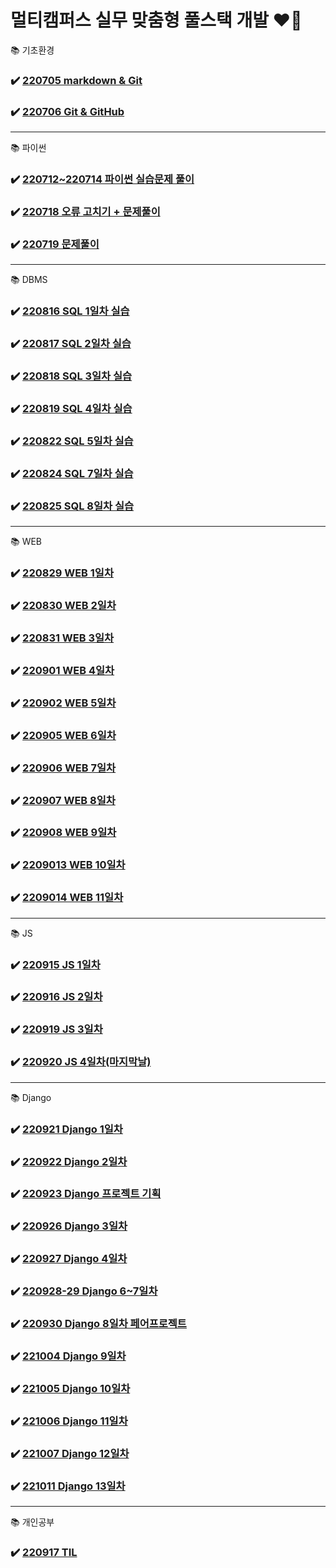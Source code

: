 # 멀티캠퍼스 실무 맞춤형 풀스택 개발 ❤️‍🔥

📚 기초환경

### ✔️ [220705 markdown & Git](https://github.com/yangu1455/TIL/tree/master/220705%20markdown%20%26%20git)

### ✔️ [220706 Git & GitHub](https://github.com/yangu1455/TIL/tree/master/220706%20git%20%26%20github)

---

📚 파이썬

### ✔️ [220712~220714 파이썬 실습문제 풀이](https://github.com/yangu1455/TIL/tree/master/220712~220714%20%ED%8C%8C%EC%9D%B4%EC%8D%AC%20%EC%8B%A4%EC%8A%B5%EB%AC%B8%EC%A0%9C%20%ED%92%80%EC%9D%B4)

### ✔️ [220718 오류 고치기 + 문제풀이](https://github.com/yangu1455/TIL/tree/master/220718%20%EC%98%A4%EB%A5%98%20%EA%B3%A0%EC%B9%98%EA%B8%B0%20%2B%20%EB%AC%B8%EC%A0%9C%ED%92%80%EC%9D%B4)

### ✔️ [220719 문제풀이](https://github.com/yangu1455/TIL/tree/master/220719%20%EB%AC%B8%EC%A0%9C%ED%92%80%EC%9D%B4)

---

📚 DBMS

### ✔️ [220816 SQL 1일차 실습](https://github.com/yangu1455/TIL/tree/master/220816%20SQL%201%EC%9D%BC%EC%B0%A8%20%EC%8B%A4%EC%8A%B5)

### ✔️ [220817 SQL 2일차 실습](https://github.com/yangu1455/TIL/tree/master/220817%20SQL%202%EC%9D%BC%EC%B0%A8%20%EC%8B%A4%EC%8A%B5)

### ✔️ [220818 SQL 3일차 실습](https://github.com/yangu1455/TIL/tree/master/220818%20SQL%203%EC%9D%BC%EC%B0%A8%20%EC%8B%A4%EC%8A%B5)

### ✔️ [220819 SQL 4일차 실습](https://github.com/yangu1455/TIL/tree/master/220819%20SQL%204%EC%9D%BC%EC%B0%A8%20%EC%8B%A4%EC%8A%B5)

### ✔️ [220822 SQL 5일차 실습](https://github.com/yangu1455/TIL/tree/master/220822%20SQL%205%EC%9D%BC%EC%B0%A8%20%EC%8B%A4%EC%8A%B5)

### ✔️ [220824 SQL 7일차 실습](https://github.com/yangu1455/TIL/tree/master/220824%20SQL%207%EC%9D%BC%EC%B0%A8%20%EC%8B%A4%EC%8A%B5)

### ✔️ [220825 SQL 8일차 실습](https://github.com/yangu1455/TIL/tree/master/220825%20SQL%208%EC%9D%BC%EC%B0%A8%20%EC%8B%A4%EC%8A%B5)

---

📚 WEB

### ✔️ [220829 WEB 1일차](https://github.com/yangu1455/TIL/tree/master/220829%20WEB%201%EC%9D%BC%EC%B0%A8)

### ✔️ [220830 WEB 2일차](https://github.com/yangu1455/TIL/tree/master/220830%20WEB%202%EC%9D%BC%EC%B0%A8)

### ✔️ [220831 WEB 3일차](https://github.com/yangu1455/TIL/tree/master/220831%20WEB%203%EC%9D%BC%EC%B0%A8)

### ✔️ [220901 WEB 4일차](https://github.com/yangu1455/TIL/tree/master/220901%20WEB%204%EC%9D%BC%EC%B0%A8)

### ✔️ [220902 WEB 5일차](https://github.com/yangu1455/TIL/tree/master/220902%20WEB%205%EC%9D%BC%EC%B0%A8)

### ✔️ [220905 WEB 6일차](https://github.com/yangu1455/TIL/tree/master/220905%20WEB%206%EC%9D%BC%EC%B0%A8)

### ✔️ [220906 WEB 7일차](https://github.com/yangu1455/TIL/tree/master/220906%20WEB%207%EC%9D%BC%EC%B0%A8)

### ✔️ [220907 WEB 8일차](https://github.com/yangu1455/TIL/tree/master/220907%20WEB%208%EC%9D%BC%EC%B0%A8)

### ✔️ [220908 WEB 9일차](https://github.com/yangu1455/TIL/tree/master/220908%20WEB%209%EC%9D%BC%EC%B0%A8)

### ✔️ [2209013 WEB 10일차](https://github.com/yangu1455/TIL/tree/master/220913%20WEB%2010%EC%9D%BC%EC%B0%A8)

### ✔️ [2209014 WEB 11일차](https://github.com/yangu1455/TIL/tree/master/220914%20WEB%2011%EC%9D%BC%EC%B0%A8)

---

📚 JS

### ✔️ [220915 JS 1일차](https://github.com/yangu1455/TIL/tree/master/220915%20JS%201%EC%9D%BC%EC%B0%A8)

### ✔️ [220916 JS 2일차](https://github.com/yangu1455/TIL/tree/master/220916%20JS%202%EC%9D%BC%EC%B0%A8)

### ✔️ [220919 JS 3일차](https://github.com/yangu1455/TIL/tree/master/220919%20JS%203%EC%9D%BC%EC%B0%A8)

### ✔️ [220920 JS 4일차(마지막날)](https://github.com/yangu1455/TIL/tree/master/220921%20JS%20%EB%A7%88%EC%A7%80%EB%A7%89%EB%82%A0)

---

📚 Django

### ✔️ [220921 Django 1일차](https://github.com/yangu1455/TIL/tree/master/220921%20Django%201%EC%9D%BC%EC%B0%A8)

### ✔️ [220922 Django 2일차](https://github.com/yangu1455/TIL/tree/master/220922%20Django%202%EC%9D%BC%EC%B0%A8)

### ✔️ [220923 Django 프로젝트 기획](https://github.com/yangu1455/TIL/tree/master/220923%20Django%20%ED%94%84%EB%A1%9C%EC%A0%9D%ED%8A%B8%20%EA%B8%B0%ED%9A%8D)

### ✔️ [220926 Django 3일차](https://github.com/yangu1455/TIL/tree/master/220926%20Django%203%EC%9D%BC%EC%B0%A8)

### ✔️ [220927 Django 4일차](https://github.com/yangu1455/TIL/tree/master/220927%20Django%204%EC%9D%BC%EC%B0%A8)

### ✔️ [220928-29 Django 6~7일차](https://github.com/yangu1455/TIL/tree/master/220928-29%20Django%206~7%EC%9D%BC%EC%B0%A8)

### ✔️ [220930 Django 8일차 페어프로젝트](https://github.com/yangu1455/TIL/tree/master/220930%20Django%208%EC%9D%BC%EC%B0%A8%20%ED%8E%98%EC%96%B4%ED%94%84%EB%A1%9C%EC%A0%9D%ED%8A%B8)

### ✔️ [221004 Django 9일차](https://github.com/yangu1455/TIL/tree/master/221004%20Django%209%EC%9D%BC%EC%B0%A8/pjt_1004)

### ✔️ [221005 Django 10일차](https://github.com/yangu1455/TIL/tree/master/221005%20Django%2010%EC%9D%BC%EC%B0%A8/pjt_1004)

### ✔️ [221006 Django 11일차](https://github.com/yangu1455/TIL/tree/master/221006%20Django%2011%EC%9D%BC%EC%B0%A8)

### ✔️ [221007 Django 12일차](https://github.com/yangu1455/TIL/tree/master/221007%20Django%2012%EC%9D%BC%EC%B0%A8/review_pjt)

### ✔️ [221011 Django 13일차](https://github.com/yangu1455/TIL/tree/master/221011%20Django%2013%EC%9D%BC%EC%B0%A8)

<!-- ### ✔️ [221012 Django 14일차](https://github.com/yangu1455/TIL/tree/master/220921%20Django%201%EC%9D%BC%EC%B0%A8)

### ✔️ [221013 Django 15일차](https://github.com/yangu1455/TIL/tree/master/220921%20Django%201%EC%9D%BC%EC%B0%A8)

### ✔️ [221014 Django 16일차](https://github.com/yangu1455/TIL/tree/master/220921%20Django%201%EC%9D%BC%EC%B0%A8)

### ✔️ [221017 Django 17일차](https://github.com/yangu1455/TIL/tree/master/220921%20Django%201%EC%9D%BC%EC%B0%A8)

### ✔️ [221018 Django 18일차](https://github.com/yangu1455/TIL/tree/master/220921%20Django%201%EC%9D%BC%EC%B0%A8)

### ✔️ [221019 Django 19일차](https://github.com/yangu1455/TIL/tree/master/220921%20Django%201%EC%9D%BC%EC%B0%A8)

### ✔️ [221020 Django 20일차](https://github.com/yangu1455/TIL/tree/master/220921%20Django%201%EC%9D%BC%EC%B0%A8) -->

---

📚 개인공부

### ✔️ [220917 TIL](https://github.com/yangu1455/TIL/tree/master/220917%20%EA%B0%9C%EC%9D%B8%EA%B3%B5%EB%B6%80)
